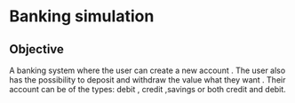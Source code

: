 # Banking simulation
## Objective 
A banking system where the user can create a new account .
The user also has the possibility to deposit and withdraw the value what they want .
Their account can be of the types: debit , credit ,savings or both credit and debit.

